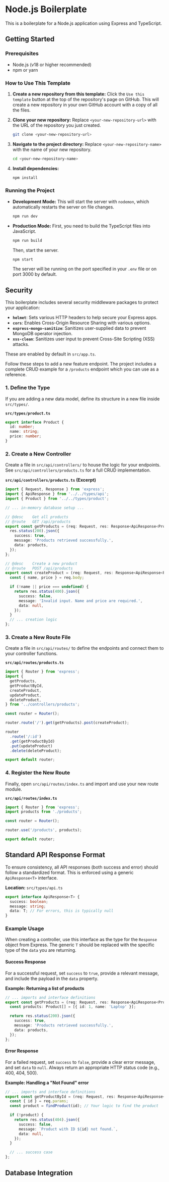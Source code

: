 # Node.js Boilerplate

This is a boilerplate for a Node.js application using Express and TypeScript.

## Getting Started

### Prerequisites

- Node.js (v18 or higher recommended)
- npm or yarn

### How to Use This Template

1.  **Create a new repository from this template:**
    Click the `Use this template` button at the top of the repository's page on GitHub. This will create a new repository in your own GitHub account with a copy of all the files.

2.  **Clone your new repository:**
    Replace `<your-new-repository-url>` with the URL of the repository you just created.
    ```bash
    git clone <your-new-repository-url>
    ```

3.  **Navigate to the project directory:**
    Replace `<your-new-repository-name>` with the name of your new repository.
    ```bash
    cd <your-new-repository-name>
    ```

4.  **Install dependencies:**
    ```bash
    npm install
    ```

### Running the Project

-   **Development Mode:**
    This will start the server with `nodemon`, which automatically restarts the server on file changes.
    ```bash
    npm run dev
    ```
-   **Production Mode:**
    First, you need to build the TypeScript files into JavaScript.
    ```bash
    npm run build
    ```
    Then, start the server.
    ```bash
    npm start
    ```
    The server will be running on the port specified in your `.env` file or on port 3000 by default.

## Security

This boilerplate includes several security middleware packages to protect your application:

-   **`helmet`**: Sets various HTTP headers to help secure your Express apps.
-   **`cors`**: Enables Cross-Origin Resource Sharing with various options.
-   **`express-mongo-sanitize`**: Sanitizes user-supplied data to prevent MongoDB operator injection.
-   **`xss-clean`**: Sanitizes user input to prevent Cross-Site Scripting (XSS) attacks.

These are enabled by default in `src/app.ts`.



Follow these steps to add a new feature endpoint. The project includes a complete CRUD example for a `/products` endpoint which you can use as a reference.

### 1. Define the Type

If you are adding a new data model, define its structure in a new file inside `src/types/`.

**`src/types/product.ts`**
```typescript
export interface Product {
  id: number;
  name: string;
  price: number;
}
```

### 2. Create a New Controller

Create a file in `src/api/controllers/` to house the logic for your endpoints. See `src/api/controllers/products.ts` for a full CRUD implementation.

**`src/api/controllers/products.ts` (Excerpt)**
```typescript
import { Request, Response } from 'express';
import { ApiResponse } from '../../types/api';
import { Product } from '../../types/product';

// ... in-memory database setup ...

// @desc    Get all products
// @route   GET /api/products
export const getProducts = (req: Request, res: Response<ApiResponse<Product[]>>) => {
  res.status(200).json({
    success: true,
    message: 'Products retrieved successfully.',
    data: products,
  });
};

// @desc    Create a new product
// @route   POST /api/products
export const createProduct = (req: Request, res: Response<ApiResponse<Product | null>>) => {
  const { name, price } = req.body;

  if (!name || price === undefined) {
    return res.status(400).json({
      success: false,
      message: 'Invalid input. Name and price are required.',
      data: null,
    });
  }
  // ... creation logic
};
```

### 3. Create a New Route File

Create a file in `src/api/routes/` to define the endpoints and connect them to your controller functions.

**`src/api/routes/products.ts`**
```typescript
import { Router } from 'express';
import {
  getProducts,
  getProductById,
  createProduct,
  updateProduct,
  deleteProduct,
} from '../controllers/products';

const router = Router();

router.route('/').get(getProducts).post(createProduct);

router
  .route('/:id')
  .get(getProductById)
  .put(updateProduct)
  .delete(deleteProduct);

export default router;
```

### 4. Register the New Route

Finally, open `src/api/routes/index.ts` and import and use your new route module.

**`src/api/routes/index.ts`**
```typescript
import { Router } from 'express';
import products from './products';

const router = Router();

router.use('/products', products);

export default router;
```

## Standard API Response Format

To ensure consistency, all API responses (both success and error) should follow a standardized format. This is enforced using a generic `ApiResponse<T>` interface.

**Location:** `src/types/api.ts`

```typescript
export interface ApiResponse<T> {
  success: boolean;
  message: string;
  data: T; // For errors, this is typically null
}
```

### Example Usage

When creating a controller, use this interface as the type for the `Response` object from Express. The generic `T` should be replaced with the specific type of the `data` you are returning.

#### Success Response

For a successful request, set `success` to `true`, provide a relevant message, and include the payload in the `data` property.

**Example: Returning a list of products**

```typescript
// ... imports and interface definitions
export const getProducts = (req: Request, res: Response<ApiResponse<Product[]>>) => {
  const products: Product[] = [{ id: 1, name: 'Laptop' }];

  return res.status(200).json({
    success: true,
    message: 'Products retrieved successfully.',
    data: products,
  });
};
```

#### Error Response

For a failed request, set `success` to `false`, provide a clear error message, and set `data` to `null`. Always return an appropriate HTTP status code (e.g., 400, 404, 500).

**Example: Handling a "Not Found" error**

```typescript
// ... imports and interface definitions
export const getProductById = (req: Request, res: Response<ApiResponse<Product | null>>) => {
  const { id } = req.params;
  const product = findProduct(id); // Your logic to find the product

  if (!product) {
    return res.status(404).json({
      success: false,
      message: `Product with ID ${id} not found.`,
      data: null,
    });
  }

  // ... success case
};
```



## Database Integration
